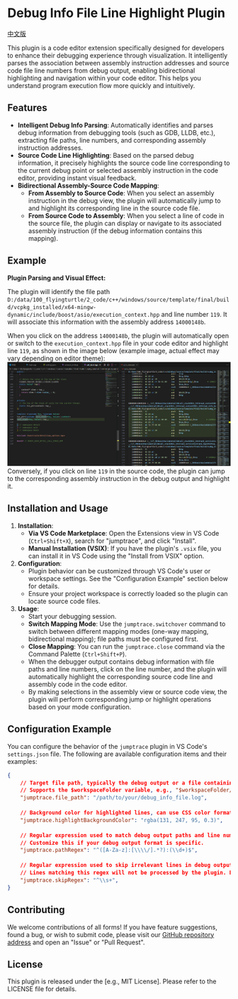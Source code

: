 # Debug Info File Line Highlight Plugin

[中文版](README.md)

This plugin is a code editor extension specifically designed for developers to enhance their debugging experience through visualization. It intelligently parses the association between assembly instruction addresses and source code file line numbers from debug output, enabling bidirectional highlighting and navigation within your code editor. This helps you understand program execution flow more quickly and intuitively.

## Features

* **Intelligent Debug Info Parsing**: Automatically identifies and parses debug information from debugging tools (such as GDB, LLDB, etc.), extracting file paths, line numbers, and corresponding assembly instruction addresses.
* **Source Code Line Highlighting**: Based on the parsed debug information, it precisely highlights the source code line corresponding to the current debug point or selected assembly instruction in the code editor, providing instant visual feedback.
* **Bidirectional Assembly-Source Code Mapping**:
    * **From Assembly to Source Code**: When you select an assembly instruction in the debug view, the plugin will automatically jump to and highlight its corresponding line in the source code file.
    * **From Source Code to Assembly**: When you select a line of code in the source file, the plugin can display or navigate to its associated assembly instruction (if the debug information contains this mapping).

## Example

**Plugin Parsing and Visual Effect:**

The plugin will identify the file path `D:/data/100_flyingturtle/2_code/c++/windows/source/template/final/build/vcpkg_installed/x64-mingw-dynamic/include/boost/asio/execution_context.hpp` and line number `119`. It will associate this information with the assembly address `14000148b`.

When you click on the address `14000148b`, the plugin will automatically open or switch to the `execution_context.hpp` file in your code editor and highlight line `119`, as shown in the image below (example image, actual effect may vary depending on editor theme):
![alt text](image-1.png)
Conversely, if you click on line `119` in the source code, the plugin can jump to the corresponding assembly instruction in the debug output and highlight it.

## Installation and Usage

1.  **Installation**:
    * **Via VS Code Marketplace**: Open the Extensions view in VS Code (`Ctrl+Shift+X`), search for "jumptrace", and click "Install".
    * **Manual Installation (VSIX)**: If you have the plugin's `.vsix` file, you can install it in VS Code using the "Install from VSIX" option.
2.  **Configuration**:
    * Plugin behavior can be customized through VS Code's user or workspace settings. See the "Configuration Example" section below for details.
    * Ensure your project workspace is correctly loaded so the plugin can locate source code files.
3.  **Usage**:
    * Start your debugging session.
    * **Switch Mapping Mode**: Use the `jumptrace.switchover` command to switch between different mapping modes (one-way mapping, bidirectional mapping); file paths must be configured first.
    * **Close Mapping**: You can run the `jumptrace.close` command via the Command Palette (`Ctrl+Shift+P`).
    * When the debugger output contains debug information with file paths and line numbers, click on the line number, and the plugin will automatically highlight the corresponding source code line and assembly code in the code editor.
    * By making selections in the assembly view or source code view, the plugin will perform corresponding jump or highlight operations based on your mode configuration.

## Configuration Example

You can configure the behavior of the `jumptrace` plugin in VS Code's `settings.json` file. The following are available configuration items and their examples:

```json
{
    // Target file path, typically the debug output or a file containing mapping relationships
    // Supports the $workspaceFolder variable, e.g., "$workspaceFolder/build/debug_output.log"
    "jumptrace.file_path": "/path/to/your/debug_info_file.log",

    // Background color for highlighted lines, can use CSS color formats (e.g., rgba, #RRGGBB, etc.)
    "jumptrace.highlightBackgroundColor": "rgba(131, 247, 95, 0.3)",

    // Regular expression used to match debug output paths and line numbers
    // Customize this if your debug output format is specific.
    "jumptrace.pathRegex": "^([A-Za-z]:[\\\\/].*?):(\\d+)$",

    // Regular expression used to skip irrelevant lines in debug output
    // Lines matching this regex will not be processed by the plugin. By default, lines starting with whitespace are skipped.
    "jumptrace.skipRegex": "^\\s+",
}
```
## Contributing
We welcome contributions of all forms! If you have feature suggestions, found a bug, or wish to submit code, please visit our [GitHub repository address](https://github.com/flyingturtle543/vscode_jumptrace) and open an "Issue" or "Pull Request".

## License
This plugin is released under the [e.g., MIT License]. Please refer to the LICENSE file for details.